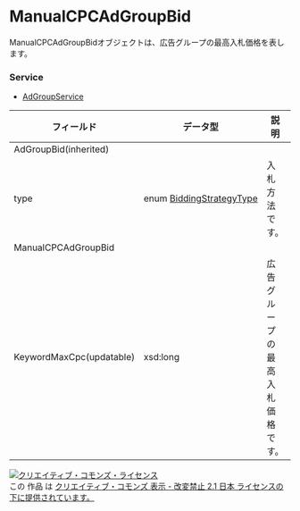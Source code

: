# ManualCPCAdGroupBid
ManualCPCAdGroupBidオブジェクトは、広告グループの最高入札価格を表します。
### Service
+ [AdGroupService](../services/AdGroupService.md)

| フィールド | データ型 | 説明 | ADD | SET | REMOVE | 
|---|---|---|---|---|---|
| AdGroupBid(inherited)||||||
| type| enum <a href="./BiddingStrategyType.md">BiddingStrategyType</a>| 入札方法です。| ─| ─| ─ |
| ManualCPCAdGroupBid||||||
| KeywordMaxCpc(updatable)| xsd:long| 広告グループの最高入札価格です。| Opt(default: 1)| Opt| ─ |
<a rel="license" href="http://creativecommons.org/licenses/by-nd/2.1/jp/"><img alt="クリエイティブ・コモンズ・ライセンス" style="border-width:0" src="https://i.creativecommons.org/l/by-nd/2.1/jp/88x31.png" /></a><br />この 作品 は <a rel="license" href="http://creativecommons.org/licenses/by-nd/2.1/jp/">クリエイティブ・コモンズ 表示 - 改変禁止 2.1 日本 ライセンスの下に提供されています。</a>
